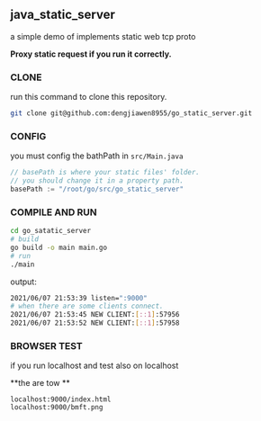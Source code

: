 ## java_static_server
a simple demo of implements static web tcp proto

**Proxy static request if you run it correctly.**

### CLONE

run this command to clone this  repository.



```bash
git clone git@github.com:dengjiawen8955/go_static_server.git
```

### CONFIG

you must config the bathPath in `src/Main.java` 

```go
// basePath is where your static files' folder. 
// you should change it in a property path.
basePath := "/root/go/src/go_static_server"
```


### COMPILE AND RUN

```bash
cd go_satatic_server
# build
go build -o main main.go
# run
./main
```

output:
```bash
2021/06/07 21:53:39 listen=":9000"
# when there are some clients connect.
2021/06/07 21:53:45 NEW CLIENT:[::1]:57956
2021/06/07 21:53:52 NEW CLIENT:[::1]:57958
```



### BROWSER TEST

if you run localhost and test also on localhost

**the are tow **

```url
localhost:9000/index.html
localhost:9000/bmft.png
```
